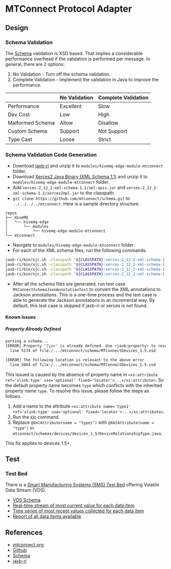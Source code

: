 # MTConnect Protocol Adapter

## Design

### Schema Validation

The [Schema](https://github.com/mtconnect/schema) validation is XSD based. That implies a considerable performance overhead if the validation is performed per message. In general, there are 2 options:

1. No Validation - Turn off the schema validation.
2. Complete Validation - Implement the validation in Java to improve the performance.

|                  | No Validation | Complete Validation |
| ---------------- | ------------- | ------------------- |
| Performance      | Excellent     | Slow                |
| Dev Cost         | Low           | High                |
| Malformed Schema | Allow         | Disallow            |
| Custom Schema    | Support       | Not Support         |
| Type Cast        | Loose         | Strict              |

### Schema Validation Code Generation

- Download [jaxb-ri](https://eclipse-ee4j.github.io/jaxb-ri/) and unzip it to `modules/hivemq-edge-module-mtconnect` folder.
- Download [Xerces2 Java Binary (XML Schema 1.1)](https://xerces.apache.org/mirrors.cgi) and unzip it to `modules/hivemq-edge-module-mtconnect` folder.
- Add `xerces-2_12_2-xml-schema-1.1/xml-apis.jar` and `xerces-2_12_2-xml-schema-1.1/xercesImpl.jar` to the classpath.
- `git clone https://github.com/mtconnect/schema.git` to `../../../../mtconnect`. Here is a sample directory structure.

```
repos
├── HiveMQ
│   └── hivemq-edge
│       └── modules
│           └── hivemq-edge-module-mtconnect
└── mtconnect
```

- Navigate to `modules/hivemq-edge-module-mtconnect` folder.
- For each of the XML schema files, run the following commands.

```bash
jaxb-ri/bin/xjc.sh -classpath "${CLASSPATH}:xerces-2_12_2-xml-schema-1.1/xml-apis.jar:xerces-2_12_2-xml-schema-1.1/xercesImpl.jar" -d src/main/java -p com.hivemq.edge.adapters.mtconnect.schemas.assets.assets_1_3 ../../../../mtconnect/schema/MTConnectAssets_1.3.xsd
jaxb-ri/bin/xjc.sh -classpath "${CLASSPATH}:xerces-2_12_2-xml-schema-1.1/xml-apis.jar:xerces-2_12_2-xml-schema-1.1/xercesImpl.jar" -d src/main/java -p com.hivemq.edge.adapters.mtconnect.schemas.devices.devices_1_3 ../../../../mtconnect/schema/MTConnectDevices_1.3.xsd
jaxb-ri/bin/xjc.sh -classpath "${CLASSPATH}:xerces-2_12_2-xml-schema-1.1/xml-apis.jar:xerces-2_12_2-xml-schema-1.1/xercesImpl.jar" -d src/main/java -p com.hivemq.edge.adapters.mtconnect.schemas.error.error_1_3 ../../../../mtconnect/schema/MTConnectError_1.3.xsd
jaxb-ri/bin/xjc.sh -classpath "${CLASSPATH}:xerces-2_12_2-xml-schema-1.1/xml-apis.jar:xerces-2_12_2-xml-schema-1.1/xercesImpl.jar" -d src/main/java -p com.hivemq.edge.adapters.mtconnect.schemas.streams.streams_1_3 ../../../../mtconnect/schema/MTConnectStreams_1.3.xsd
```

- After all the schema files are generated, run test case `MtConnectSchemaJsonAnnotationTest` to convert the XML annotations to Jackson annotations. This is a one-time process and the test case is able to generate the Jackson annotations in an incremental way. By default, this test case is skipped if jaxb-ri or xerces is not found.

#### Known Issues

##### Property Already Defined

```sh
parsing a schema...
[ERROR] Property "Type" is already defined. Use <jaxb:property> to resolve this conflict.
  line 5174 of file:/.../mtconnect/schema/MTConnectDevices_1.5.xsd

[ERROR] The following location is relevant to the above error
  line 5064 of file:/.../mtconnect/schema/MTConnectDevices_1.5.xsd
```

This issued is caused by the absence of property name in `<xs:attribute ref='xlink:type' use='optional' fixed='locator'>...</xs:attribute>`. So the default property name becomes `type` which conflicts with the inherited property name `type`. To resolve this issue, please follow the steps as follows.

1. Add a name to the attribute `<xs:attribute name='type1' ref='xlink:type' use='optional' fixed='locator'>...</xs:attribute>`.
2. Run the xjc command.
3. Replace `@XmlAttribute(name = "type1")` with `@XmlAttribute(name = "type")` in `mtconnect/schemas/devices/devices_1_5/DeviceRelationshipType.java`.

This fix applies to devices 1.5+.

## Test

### Test Bed

There is a [Smart Manufacturing Systems (SMS) Test Bed](https://www.nist.gov/laboratories/tools-instruments/smart-manufacturing-systems-sms-test-bed) offering Volatile Data Stream (VDS).

- [VDS Schema](https://smstestbed.nist.gov/vds)
- [Real-time stream of most current value for each data item](https://smstestbed.nist.gov/vds/current)
- [Time series of most recent values collected for each data item](https://smstestbed.nist.gov/vds/sample)
- [Report of all data items available](https://smstestbed.nist.gov/vds/probe)

## References

- [mtconnect.org](https://www.mtconnect.org/)
- [Github](http://www.github.com/mtconnect)
- [Schema](https://github.com/mtconnect/schema)
- [jaxb-ri](https://eclipse-ee4j.github.io/jaxb-ri/)

